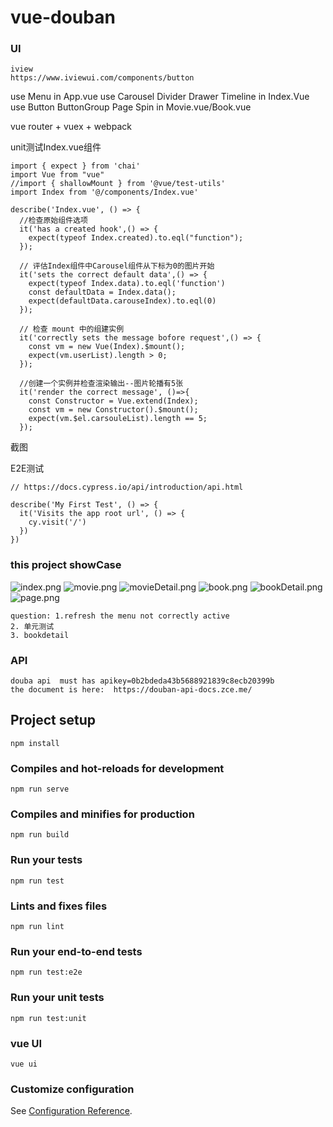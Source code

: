 # vue-douban

### UI 
```
iview
https://www.iviewui.com/components/button
```

use Menu in App.vue
use Carousel Divider Drawer Timeline in Index.Vue
use Button ButtonGroup Page Spin in Movie.vue/Book.vue

vue router + vuex + webpack

unit测试Index.vue组件
```
import { expect } from 'chai'
import Vue from "vue"
//import { shallowMount } from '@vue/test-utils'
import Index from '@/components/Index.vue'

describe('Index.vue', () => {
  //检查原始组件选项
  it('has a created hook',() => {
    expect(typeof Index.created).to.eql("function");
  });

  // 评估Index组件中Carousel组件从下标为0的图片开始
  it('sets the correct default data',() => { 
    expect(typeof Index.data).to.eql('function')
    const defaultData = Index.data();
    expect(defaultData.carouseIndex).to.eql(0)
  });

  // 检查 mount 中的组建实例
  it('correctly sets the message bofore request',() => {
    const vm = new Vue(Index).$mount();
    expect(vm.userList).length > 0;
  });

  //创建一个实例并检查渲染输出--图片轮播有5张
  it('render the correct message', ()=>{
    const Constructor = Vue.extend(Index);
    const vm = new Constructor().$mount();
    expect(vm.$el.carsouleList).length == 5;
  });
```
截图

E2E测试
```
// https://docs.cypress.io/api/introduction/api.html

describe('My First Test', () => {
  it('Visits the app root url', () => {
    cy.visit('/')
  })
})
```
### this project showCase
![index.png](https://github.com/ljlhnick/vueDouban/tree/dev/public/showCase/index.png)
![movie.png](https://github.com/ljlhnick/vueDouban/tree/dev/public/showCase/movie.png])
![movieDetail.png](https://github.com/ljlhnick/vueDouban/tree/dev/public/showCase/movieDetail.png)
![book.png](https://github.com/ljlhnick/vueDouban/tree/dev/public/showCase/book.png)
![bookDetail.png](https://github.com/ljlhnick/vueDouban/tree/dev/public/showCase/bookDetail.png)
![page.png](https://github.com/ljlhnick/vueDouban/tree/dev/public/showCase/page.png)


```
question: 1.refresh the menu not correctly active
2. 单元测试
3. bookdetail
```



### API
```
douba api  must has apikey=0b2bdeda43b5688921839c8ecb20399b
the document is here:  https://douban-api-docs.zce.me/
```

## Project setup
```
npm install
```

### Compiles and hot-reloads for development
```
npm run serve
```

### Compiles and minifies for production
```
npm run build
```

### Run your tests
```
npm run test
```

### Lints and fixes files
```
npm run lint
```

### Run your end-to-end tests
```
npm run test:e2e
```

### Run your unit tests
```
npm run test:unit
```

### vue UI
```
vue ui
```

### Customize configuration
See [Configuration Reference](https://cli.vuejs.org/config/).

